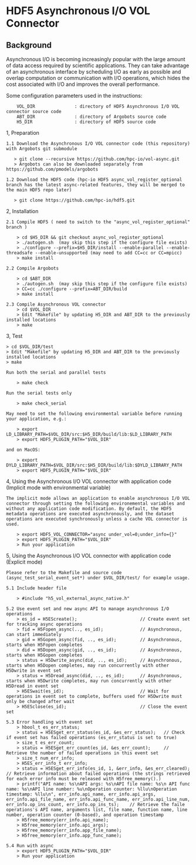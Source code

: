# HDF5 Asynchronous I/O VOL Connector

## Background
Asynchronous I/O is becoming increasingly popular with the large amount of data access required by scientific applications. They can take advantage of an asynchronous interface by scheduling I/O as early as possible and overlap computation or communication with I/O operations, which hides the cost associated with I/O and improves the overall performance.


Some configuration parameters used in the instructions:

        VOL_DIR               : directory of HDF5 Asynchronous I/O VOL connector source code
        ABT_DIR               : directory of Argobots source code
        H5_DIR                : directory of HDF5 source code

1, Preparation

    1.1 Download the Asynchronous I/O VOL connector code (this repository) with Argobots git submodule 

       > git clone --recursive https://github.com/hpc-io/vol-async.git
       > Argobots can also be downloaded separately from https://github.com/pmodels/argobots

    1.2 Download the HDF5 code (hpc-io HDF5 async_vol_register_optional branch has the latest async-related features, they will be merged to the main HDF5 repo later)

       > git clone https://github.com/hpc-io/hdf5.git

2, Installation

    2.1 Compile HDF5 ( need to switch to the "async_vol_register_optional" branch )

        > cd $H5_DIR && git checkout async_vol_register_optional
        > ./autogen.sh  (may skip this step if the configure file exists)
        > ./configure --prefix=$H5_DIR/install --enable-parallel --enable-threadsafe --enable-unsupported (may need to add CC=cc or CC=mpicc)
        > make install

    2.2 Compile Argobots

        > cd $ABT_DIR
        > ./autogen.sh  (may skip this step if the configure file exists)
        > CC=cc ./configure --prefix=ABT_DIR/build 
        > make install
        
    2.3 Compile Asynchronous VOL connector
        > cd $VOL_DIR
        > Edit "Makefile" by updating H5_DIR and ABT_DIR to the previously installed locations
        > make

3, Test

    > cd $VOL_DIR/test
    > Edit "Makefile" by updating H5_DIR and ABT_DIR to the previously installed locations
    > make

    Run both the serial and parallel tests

        > make check

    Run the serial tests only

        > make check_serial

    May need to set the following environmental variable before running your application, e.g.:

        > export LD_LIBRARY_PATH=$VOL_DIR/src:$H5_DIR/build/lib:$LD_LIBRARY_PATH
        > export HDF5_PLUGIN_PATH="$VOL_DIR"

    and on MacOS:

        > export DYLD_LIBRARY_PATH=$VOL_DIR/src:$H5_DIR/build/lib:$DYLD_LIBRARY_PATH
        > export HDF5_PLUGIN_PATH="$VOL_DIR"

4, Using the Asynchronous I/O VOL connector with application code (Implicit mode with environmental variable)

    The implicit mode allows an application to enable asynchronous I/O VOL connector through setting the following environemental variables and without any application code modification. By default, the HDF5 metadata operations are executed asynchronously, and the dataset operations are executed synchronously unless a cache VOL connector is used.

        > export HDF5_VOL_CONNECTOR="async under_vol=0;under_info={}" 
        > export HDF5_PLUGIN_PATH="$VOL_DIR"
        > Run your application

5, Using the Asynchronous I/O VOL connector with application code (Explicit mode)

    Please refer to the Makefile and source code (async_test_serial_event_set*) under $VOL_DIR/test/ for example usage.

    5.1 Include header file

        > #include "h5_vol_external_async_native.h" 

    5.2 Use event set and new async API to manage asynchronous I/O operations
        > es_id = H5EScreate();                        // Create event set for tracking async operations
        > fid = H5Fopen_async(.., es_id);              // Asynchronous, can start immediately
        > gid = H5Gopen_async(fid, .., es_id);         // Asynchronous, starts when H5Fopen completes
        > did = H5Dopen_async(gid, .., es_id);         // Asynchronous, starts when H5Gopen completes
        > status = H5Dwrite_async(did, .., es_id);     // Asynchronous, starts when H5Dopen completes, may run concurrently with other H5Dwrite in event set
        > status = H5Dread_async(did, .., es_id);      // Asynchronous, starts when H5Dwrite completes, may run concurrently with other H5Dread in event set
        > H5ESwait(es_id);                             // Wait for operations in event set to complete, buffers used for H5Dwrite must only be changed after wait
        > H5ESclose(es_id);                            // Close the event set

    5.3 Error handling with event set
        > hbool_t es_err_status;
        > status = H5ESget_err_status(es_id, &es_err_status);   // Check if event set has failed operations (es_err_status is set to true)
        > size_t es_err_count;
        > status = H5ESget_err_count(es_id, &es_err_count);     // Retrieve the number of failed operations in this event set
        > size_t num_err_info;
        > H5ES_err_info_t err_info;
        > status = H5ESget_err_info(es_id, 1, &err_info, &es_err_cleared);   // Retrieve information about failed operations (the strings retrieved for each error info must be released with H5free_memory().)
        > printf("API name: %s\nAPI args: %s\nAPI file name: %s\n API func name: %s\nAPI line number: %u\nOperation counter: %llu\nOperation timestamp: %llu\n", err_info.api_name, err_info.api_args, err_info.api_file_name, err_info.api_func_name, err_info.api_line_num, err_info.op_ins_count, err_info.op_ins_ts);    // Retrieve the faile operations's API name, arguments list, file name, function name, line number, operation counter (0-based), and operation timestamp
        > H5free_memory(err_info.api_name);
        > H5free_memory(err_info.api_args);
        > H5free_memory(err_info.app_file_name);
        > H5free_memory(err_info.app_func_name);
        
    5.4 Run with async
        > export HDF5_PLUGIN_PATH="$VOL_DIR"
        > Run your application
        
